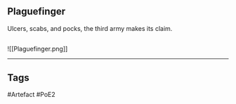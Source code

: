 ## Plaguefinger
Ulcers, scabs, and pocks, the third army makes its claim.
##
![[Plaguefinger.png]]

---
## Tags
#Artefact
#PoE2
